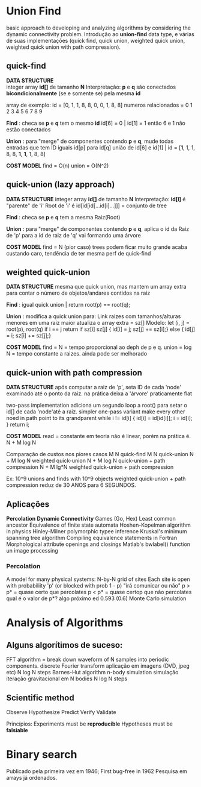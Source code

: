 # Union Find
basic approach to developing and analyzing algorithms by considering the dynamic connectivity problem.
Introdução ao **union-find** data type, e várias de suas implementações (quick find, quick union, weighted quick union, weighted quick union with path compression).


## quick-find
**DATA STRUCTURE**  
  integer array __id[]__ de tamanho __N__
  Interpretação: **p** e **q** são conectados **bicondicionalmente** (se e somente se) pela mesma __id__

array de exemplo: id = [0, 1, 1, 8, 8, 0, 0, 1, 8, 8]
numeros relacionados =  0  1  2  3  4  5  6  7  8  9 

**Find** : checa se **p** e **q** tem o mesmo __id__
  id[6] = 0 | id[1] = 1 então 6 e 1 não estão conectados

**Union** : para "merge" de componentes contendo **p** e **q**, mude todas entradas que tem ID iguais id[p] para id[q]
  união de id[6] e id[1] | id = [**1**, 1, 1, 8, 8, **1**, **1**, 1, 8, 8]

**COST MODEL** 
  find = O(n)
  union = O(N^2)


## quick-union (lazy approach)
**DATA STRUCTURE**
  integer array __id[]__ de tamanho __N__
  Interpretação: __id[i]__ é "parente" de 'i' 
  Root de 'i' é id[id[id[...id[i]...]]] = conjunto de tree

**Find** : checa se **p** e **q** tem a mesma Raiz(Root)

**Union** : para "merge" de componentes contendo **p** e **q**, aplica o id da Raiz de 'p' para a id de raiz de 'q'
  vai formando uma árvore

**COST MODEL**
  find = N (pior caso)
  trees podem ficar muito grande
  acaba custando caro, tendência de ter mesma perf de quick-find


## weighted quick-union
**DATA STRUCTURE**
  mesma que quick union, mas mantem um array extra para contar o número de objetos/andares contidos na raiz

**Find** : igual quick union | return root(p) == root(q);

**Union** : modifica a quick  union para:
  Link raizes com tamanhos/alturas menores em uma raiz maior
  atualiza o array extra = sz[]
  Modelo:
    let (i, j) = root(p), root(q)
    if  i == j return
    if sz[i] sz[j] { id[i] = j; sz[j] += sz[i];}
      else         { id[j] = i; sz[i] += sz[j];}

**COST MODEL**
  find = N = tempo proporcional ao deph de p e q.
  union = log N = tempo constante a raizes.
  ainda pode ser melhorado


## quick-union with path compression
**DATA STRUCTURE**
  após computar a raiz de 'p', seta ID de cada 'node' examinado até o ponto da raiz.
  na prática deixa a 'árvore' praticamente flat
  
  two-pass implementation
    adiciona um segundo loop a root() 
    para setar o id[] de cada 'node'até a raiz.
  simpler one-pass variant
    make every other noed in path point to its grandparent
      while i != id[i] {
        id[i] = id[id[i]];
        i = id[i];
      } return i;

**COST MODEL**
  read = constante
  em teoria não é linear, porém na prática é.
  N + M log N


Comparação de custos nos piores casos
  M N             quick-find
  M N             quick-union
  N + M log N     weighted quick-union
  N + M log N     quick-union + path compression
  N + M lg*N      weighted quick-union + path compression


Ex: 10^9 unions and finds with 10^9 objects
  weighted quick-union + path compression reduz de 30 ANOS para 6 SEGUNDOS.


## Aplicações
  **Percolation**
  **Dynamic Connectivity**
  Games (Go, Hex)
  Least common ancestor
  Equivalence of finite state automata
  Hoshen-Kopelman algorithm in physics
  Hinley-Milner polymorphic typee inference
  Kruskal's minimum spanning tree algorithm
  Compiling equivalence statements in Fortran
  Morphological attribute openings and closings
  Matlab's bwlabel() function un image processing

### Percolation
A model for many physical systems:
  N-by-N grid of sites
  Each site is open with probabiliity 'p' (or blocked with prob 1 - p)
"irá comunicar ou não"
  p > p* = quase certo que percolates
  p < p* = quase certop que não percolates
  qual é o valor de p*? algo próximo ed 0.593 (0.6)
    Monte Carlo simulation

  
# Analysis of Algorithms
## Alguns algorítimos de suceso:
  FFT algorithm = break down waveform of N samples into periodic components.
    discrete Fourier transform
    aplicação em imagens (DVD, jpeg etc)
    N log N steps
  Barnes-Hut algorithm
    n-body simulation
    simulação iteração gravitacional em N bodies
    N log N steps

## Scientific method
  Observe
  Hypothesize
  Predict
  Verify
  Validate

  Princípios:
    Experiments must be **reproducible**
    Hypotheses must be **falsiable**


# Binary search
  Publicado pela primeira vez em 1946;
  First bug-free in 1962
  Pesquisa em arrays já ordenados.
